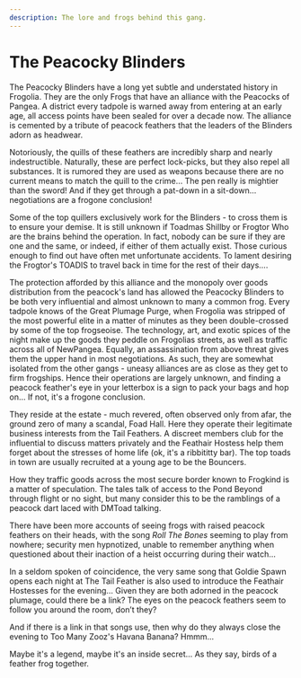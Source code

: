 ```yaml
---
description: The lore and frogs behind this gang.
---
```


# The Peacocky Blinders

The Peacocky Blinders have a long yet subtle and understated history in Frogolia. They are the only Frogs that have an alliance with the Peacocks of Pangea. A district every tadpole is warned away from entering at an early age, all access points have been sealed for over a decade now. The alliance is cemented by a tribute of peacock feathers that the leaders of the Blinders adorn as headwear.&#x20;

Notoriously, the quills of these feathers are incredibly sharp and nearly indestructible. Naturally, these are perfect lock-picks, but they also repel all substances. It is rumored they are used as weapons because there are no current means to match the quill to the crime… The pen really is mightier than the sword! And if they get through a pat-down in a sit-down… negotiations are a frogone conclusion!&#x20;

Some of the top quillers exclusively work for the Blinders - to cross them is to ensure your demise. It is still unknown if Toadmas Shillby or Frogtor Who are the brains behind the operation. In fact, nobody can be sure if they are one and the same, or indeed, if either of them actually exist. Those curious enough to find out have often met unfortunate accidents. To lament desiring the Frogtor's TOADIS to travel back in time for the rest of their days….

The protection afforded by this alliance and the monopoly over goods distribution from the peacock's land has allowed the Peacocky Blinders to be both very influential and almost unknown to many a common frog. Every tadpole knows of the Great Plumage Purge, when Frogolia was stripped of the most powerful elite in a matter of minutes as they been double-crossed by some of the top frogseoise. The technology, art, and exotic spices of the night make up the goods they peddle on Frogolias streets, as well as traffic across all of NewPangea. Equally, an assassination from above threat gives them the upper hand in most negotiations. As such, they are somewhat isolated from the other gangs - uneasy alliances are as close as they get to firm frogships. Hence their operations are largely unknown, and finding a peacock feather's eye in your letterbox is a sign to pack your bags and hop on… If not, it's a frogone conclusion.

They reside at the estate - much revered, often observed only from afar, the ground zero of many a scandal, Foad Hall. Here they operate their legitimate business interests from the Tail Feathers. A discreet members club for the influential to discuss matters privately and the Feathair Hostess help them forget about the stresses of home life (ok, it's a ribbititty bar). The top toads in town are usually recruited at a young age to be the Bouncers.&#x20;

How they traffic goods across the most secure border known to Frogkind is a matter of speculation. The tales talk of access to the Pond Beyond through flight or no sight, but many consider this to be the ramblings of a peacock dart laced with DMToad talking.

There have been more accounts of seeing frogs with raised peacock feathers on their heads, with the song _Roll The Bones_ seeming to play from nowhere; security men hypnotized, unable to remember anything when questioned about their inaction of a heist occurring during their watch…

In a seldom spoken of coincidence, the very same song that Goldie Spawn opens each night at The Tail Feather is also used to introduce the Feathair Hostesses for the evening… Given they are both adorned in the peacock plumage, could there be a link? The eyes on the peacock feathers seem to follow you around the room, don’t they?

And if there is a link in that songs use, then why do they always close the evening to Too Many Zooz's Havana Banana? Hmmm...

Maybe it's a legend, maybe it's an inside secret… As they say, birds of a feather frog together.

